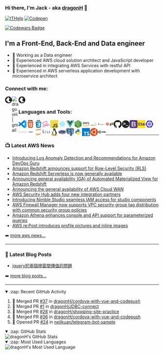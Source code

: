 ### Hi there, I'm Jack - aka [dragonH](http://dragonh.github.io) 👋

[![ITHelp](https://img.shields.io/website?label=ithelp&style=for-the-badge&url=https%3A%2F%2Fithelp.ithome.com.tw/users/20117259)](https://ithelp.ithome.com.tw/users/20117259)
[![Codepen](https://img.shields.io/website?label=codepen&style=for-the-badge&url=https%3A%2F%2Fcodepen.io/dragonH)](https://codepen.io/dragonH)

[![Codewars Badge](https://camo.githubusercontent.com/edb84f3d2f0df3ab60c9ff31766c0796e5a67cec/68747470733a2f2f7777772e636f6465776172732e636f6d2f75736572732f647261676f6e482f6261646765732f6c61726765)](https://www.codewars.com/users/dragonH/badges)

## I'm a Front-End, Back-End and Data engineer

- 🔭 Working as a Data engineer
- 🌱 Experienced AWS cloud solution architect and JavaScript developer
- 👯 Experienced in integrating AWS Services with restful API
- 🥅 Experienced in AWS serverless application development with microservice architect

### Connect with me:

[<img align="left" alt="codeSTACKr.com" width="22px" src="https://raw.githubusercontent.com/iconic/open-iconic/master/svg/globe.svg" />][website]
[<img align="left" alt="dragonH | gmail" width="22px" src="https://cdn.jsdelivr.net/npm/simple-icons@v3/icons/gmail.svg" />][gmail]
[<img align="left" alt="dragonH | ithelp" width="22px" src="https://raw.githubusercontent.com/iconic/open-iconic/master/svg/globe.svg" />][ithelp]

<br />

### Languages and Tools:

[<img align="left" alt="Visual Studio Code" width="26px" src="https://raw.githubusercontent.com/github/explore/80688e429a7d4ef2fca1e82350fe8e3517d3494d/topics/visual-studio-code/visual-studio-code.png" />][vscode]
[<img align="left" alt="HTML5" width="26px" src="https://raw.githubusercontent.com/github/explore/80688e429a7d4ef2fca1e82350fe8e3517d3494d/topics/html/html.png" />][html5]
[<img align="left" alt="CSS3" width="26px" src="https://raw.githubusercontent.com/github/explore/80688e429a7d4ef2fca1e82350fe8e3517d3494d/topics/css/css.png" />][css3]
[<img align="left" alt="Sass" width="26px" src="https://raw.githubusercontent.com/github/explore/80688e429a7d4ef2fca1e82350fe8e3517d3494d/topics/sass/sass.png" />][sass]
[<img align="left" alt="JavaScript" width="26px" src="https://raw.githubusercontent.com/github/explore/80688e429a7d4ef2fca1e82350fe8e3517d3494d/topics/javascript/javascript.png" />][javascript]
[<img align="left" alt="React" width="26px" src="https://raw.githubusercontent.com/github/explore/80688e429a7d4ef2fca1e82350fe8e3517d3494d/topics/react/react.png" />][react]
[<img align="left" alt="vue" width="26px" src="https://raw.githubusercontent.com/github/explore/e94815998e4e0713912fed477a1f346ec04c3da2/topics/vue/vue.png" />][vue]
[<img align="left" alt="Node.js" width="26px" src="https://raw.githubusercontent.com/github/explore/80688e429a7d4ef2fca1e82350fe8e3517d3494d/topics/nodejs/nodejs.png" />][nodejs]
[<img align="left" alt="aws" width="26px" src="https://raw.githubusercontent.com/github/explore/80688e429a7d4ef2fca1e82350fe8e3517d3494d/topics/aws/aws.png" />][aws]
[<img align="left" alt="MySQL" width="26px" src="https://raw.githubusercontent.com/github/explore/80688e429a7d4ef2fca1e82350fe8e3517d3494d/topics/mysql/mysql.png" />][mysql]
[<img align="left" alt="MongoDB" width="26px" src="https://raw.githubusercontent.com/github/explore/80688e429a7d4ef2fca1e82350fe8e3517d3494d/topics/mongodb/mongodb.png" />][mongodb]
[<img align="left" alt="Git" width="26px" src="https://raw.githubusercontent.com/github/explore/80688e429a7d4ef2fca1e82350fe8e3517d3494d/topics/git/git.png" />][git]
[<img align="left" alt="GitHub" width="26px" src="https://raw.githubusercontent.com/github/explore/78df643247d429f6cc873026c0622819ad797942/topics/github/github.png" />][github]
[<img align="left" alt="Terminal" width="26px" src="https://raw.githubusercontent.com/github/explore/80688e429a7d4ef2fca1e82350fe8e3517d3494d/topics/terminal/terminal.png" />][terminal]
[<img align="left" alt="bootstrap" width="26px" src="https://raw.githubusercontent.com/github/explore/80688e429a7d4ef2fca1e82350fe8e3517d3494d/topics/bootstrap/bootstrap.png" />][bootstrap]
[<img align="left" alt="es6" width="26px" src="https://raw.githubusercontent.com/github/explore/80688e429a7d4ef2fca1e82350fe8e3517d3494d/topics/es6/es6.png" />][es6]
[<img align="left" alt="eslint" width="26px" src="https://raw.githubusercontent.com/github/explore/80688e429a7d4ef2fca1e82350fe8e3517d3494d/topics/eslint/eslint.png" />][eslint]
[<img align="left" alt="express" width="26px" src="https://raw.githubusercontent.com/github/explore/80688e429a7d4ef2fca1e82350fe8e3517d3494d/topics/express/express.png" />][express]
[<img align="left" alt="jquery" width="26px" src="https://raw.githubusercontent.com/github/explore/80688e429a7d4ef2fca1e82350fe8e3517d3494d/topics/jquery/jquery.png" />][jquery]
[<img align="left" alt="jupyter-notebook" width="26px" src="https://raw.githubusercontent.com/github/explore/80688e429a7d4ef2fca1e82350fe8e3517d3494d/topics/jupyter-notebook/jupyter-notebook.png" />][jupyter]
[<img align="left" alt="koa" width="26px" src="https://raw.githubusercontent.com/github/explore/80688e429a7d4ef2fca1e82350fe8e3517d3494d/topics/koa/koa.png" />][koa]
[<img align="left" alt="linux" width="26px" src="https://raw.githubusercontent.com/github/explore/80688e429a7d4ef2fca1e82350fe8e3517d3494d/topics/linux/linux.png" />][linux]
[<img align="left" alt="php" width="26px" src="https://raw.githubusercontent.com/github/explore/80688e429a7d4ef2fca1e82350fe8e3517d3494d/topics/php/php.png" />][php]
[<img align="left" alt="postgresql" width="26px" src="https://raw.githubusercontent.com/github/explore/80688e429a7d4ef2fca1e82350fe8e3517d3494d/topics/postgresql/postgresql.png" />][postgresql]
[<img align="left" alt="python" width="26px" src="https://raw.githubusercontent.com/github/explore/80688e429a7d4ef2fca1e82350fe8e3517d3494d/topics/python/python.png" />][python]
[<img align="left" alt="typescript" width="26px" src="https://raw.githubusercontent.com/github/explore/80688e429a7d4ef2fca1e82350fe8e3517d3494d/topics/typescript/typescript.png" />][typescript]
[<img align="left" alt="ubuntu" width="26px" src="https://raw.githubusercontent.com/github/explore/80688e429a7d4ef2fca1e82350fe8e3517d3494d/topics/ubuntu/ubuntu.png" />][ubuntu]
[<img align="left" alt="unity" width="26px" src="https://raw.githubusercontent.com/github/explore/80688e429a7d4ef2fca1e82350fe8e3517d3494d/topics/unity/unity.png" />][unity]
<br />
<br />

---

### 📺 Latest AWS News

<!-- AWS-NEWS:START -->
- [Introducing Log Anomaly Detection and Recommendations for Amazon DevOps Guru](https://aws.amazon.com/about-aws/whats-new/2022/07/amazon-devops-guru-log-anomaly-detection-recommendations/)
- [Amazon Redshift announces support for Row-Level Security &lpar;RLS&rpar;](https://aws.amazon.com/about-aws/whats-new/2022/07/amazon-redshift-row-level-security/)
- [Amazon Redshift Serverless is now generally available](https://aws.amazon.com/about-aws/whats-new/2022/07/amazon-redshift-serverless-generally-available/)
- [Announcing general availability &lpar;GA&rpar; of Automated Materialized View for Amazon Redshift](https://aws.amazon.com/about-aws/whats-new/2022/07/automated-materialized-view-amazon-redshift/)
- [Announcing the general availability of AWS Cloud WAN](https://aws.amazon.com/about-aws/whats-new/2022/07/general-availability-aws-cloud-wan/)
- [AWS Security Hub adds four new integration partners](https://aws.amazon.com/about-aws/whats-new/2022/07/aws-security-hub-adds-four-new-integration-partners/)
- [Introducing Nimble Studio seamless IAM access for studio components](https://aws.amazon.com/about-aws/whats-new/2022/07/nimble-studio-seamless-iam-access-studio-components/)
- [AWS Firewall Manager now supports VPC security group tag distribution with common security group policies](https://aws.amazon.com/about-aws/whats-new/2022/07/aws-firewall-manager-supports-vpc-security-group-distribution-policies/)
- [Amazon Athena enhances console and API support for parameterized queries](https://aws.amazon.com/about-aws/whats-new/2022/07/amazon-athena-enhances-console-api-parameterized-queries/)
- [AWS re:Post introduces profile pictures and inline images](https://aws.amazon.com/about-aws/whats-new/2022/07/aws-re-post-profile-pictures-inline-images/)
<!-- AWS-NEWS:END -->

➡️ [more aws news...](https://aws.amazon.com/about-aws/whats-new/2020/)

---

### 📕 Latest Blog Posts

<!-- BLOG-POST-LIST:START -->
- [jquery於兩個視窗間傳值的問題](http://dragonh.github.io/2020/09/22/jquery%E6%96%BC%E5%85%A9%E5%80%8B%E8%A6%96%E7%AA%97%E9%96%93%E5%82%B3%E5%80%BC%E7%9A%84%E5%95%8F%E9%A1%8C/)
<!-- BLOG-POST-LIST:END -->

➡️ [more blog posts...](https://dragonH.github.io)

---

<details open>
  <summary>:zap: Recent GitHub Activity</summary>
  
<!--START_SECTION:activity-->
1. 🎉 Merged PR [#37](https://github.com/dragonH/cordova-with-vue-and-codepush/pull/37) in [dragonH/cordova-with-vue-and-codepush](https://github.com/dragonH/cordova-with-vue-and-codepush)
2. 🎉 Merged PR [#1](https://github.com/dragonH/JDBC-connect/pull/1) in [dragonH/JDBC-connect](https://github.com/dragonH/JDBC-connect)
3. 🎉 Merged PR [#28](https://github.com/dragonH/shopping-site-practice/pull/28) in [dragonH/shopping-site-practice](https://github.com/dragonH/shopping-site-practice)
4. 🎉 Merged PR [#36](https://github.com/dragonH/cordova-with-vue-and-codepush/pull/36) in [dragonH/cordova-with-vue-and-codepush](https://github.com/dragonH/cordova-with-vue-and-codepush)
5. 💪 Opened PR [#24](https://github.com/neilkuan/telegram-bot-sample/pull/24) in [neilkuan/telegram-bot-sample](https://github.com/neilkuan/telegram-bot-sample)
<!--END_SECTION:activity-->

</details>

<details open>
  <summary>:zap: GitHub Stats</summary>

  <img  alt="dragonH's GitHub Stats" src="https://github-readme-stats.vercel.app/api?username=dragonH&show_icons=true&theme=radical&bg_color=100,e96464,772e95&title_color=fff&text_color=fff"/>

</details>

<details open>
  <summary>:zap: Most Used Languages</summary>

  <img alt="dragonH's Most Used Language" src="https://github-readme-stats.vercel.app/api/top-langs/?username=dragonH&langs_count=20&layout=compact&bg_color=60,e96432,306e95&title_color=fff&text_color=fff" />

</details>

[website]: https://dragonH.github.io
[gmail]: mailto:10220jack@gmail.com
[ithelp]: https://ithelp.ithome.com.tw/users/20117259
[vscode]: https://code.visualstudio.com/
[html5]: https://developer.mozilla.org/en-US/docs/Web/Guide/HTML/HTML5
[css3]: https://developer.mozilla.org/en-US/docs/Web/CSS
[sass]: https://sass-lang.com/
[javascript]: https://developer.mozilla.org/en-US/docs/Web/JavaScript
[react]: https://reactjs.org/
[vue]: https://vuejs.org/
[nodejs]: https://nodejs.org/en/
[aws]: https://aws.amazon.com/
[mysql]: https://www.mysql.com/
[mongodb]: https://www.mongodb.com/
[git]: https://git-scm.com/
[github]: https://github.com/
[terminal]: https://en.wikipedia.org/wiki/Computer_terminal
[bootstrap]: https://getbootstrap.com/
[es6]: https://www.w3schools.com/js/js_es6.asp
[eslint]: https://eslint.org/
[express]: https://expressjs.com/
[jquery]: https://jquery.com/
[jupyter]: https://jupyter.org/
[koa]: https://koajs.com/
[linux]: https://en.wikipedia.org/wiki/Linux
[php]: https://www.php.net/
[postgresql]: https://www.postgresql.org/
[python]: https://www.python.org/
[typescript]: https://www.typescriptlang.org/
[ubuntu]: https://ubuntu.com/
[unity]: https://unity.com/



[webdevplaylist]: https://www.youtube.com/playlist?list=PLkwxH9e_vrAJ0WbEsFA9W3I1W-g_BTsbt
[jsplaylist]: https://www.youtube.com/playlist?list=PLkwxH9e_vrALRJKu7wfXby3MKeflhTu6B
[cssplaylist]: https://www.youtube.com/playlist?list=PLkwxH9e_vrALSdvZuEh6gqQdmDoDIoqz4
[reactplaylist]: https://www.youtube.com/playlist?list=PLkwxH9e_vrAK4TdffpxKY3QGyHCpxFcQ0